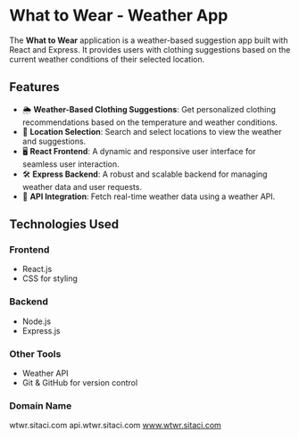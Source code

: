 # What to Wear - Weather App
The **What to Wear** application is a weather-based suggestion app built with React and Express. It provides users with clothing suggestions based on the current weather conditions of their selected location.
## Features
- 🌦 **Weather-Based Clothing Suggestions**: Get personalized clothing recommendations based on the temperature and weather conditions.
- 📍 **Location Selection**: Search and select locations to view the weather and suggestions.
- 🖥️ **React Frontend**: A dynamic and responsive user interface for seamless user interaction.
- 🛠️ **Express Backend**: A robust and scalable backend for managing weather data and user requests.
- 🔗 **API Integration**: Fetch real-time weather data using a weather API.

## Technologies Used

### Frontend
- React.js
- CSS for styling

### Backend
- Node.js
- Express.js

### Other Tools
- Weather API
- Git & GitHub for version control
### Domain Name
wtwr.sitaci.com
api.wtwr.sitaci.com
www.wtwr.sitaci.com
